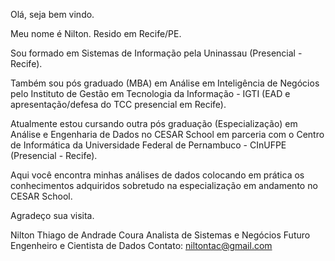 Olá, seja bem vindo.

Meu nome é Nilton.
Resido em Recife/PE.

Sou formado em Sistemas de Informação pela Uninassau (Presencial - Recife). 

Também sou pós graduado (MBA) em Análise em Inteligência de Negócios pelo Instituto de Gestão em Tecnologia da Informação - IGTI (EAD e apresentação/defesa do TCC presencial em Recife).

Atualmente estou cursando outra pós graduação (Especialização) em Análise e Engenharia de Dados no CESAR School em parceria com o Centro de Informática da Universidade Federal de Pernambuco - CInUFPE (Presencial - Recife).

Aqui você encontra minhas análises de dados colocando em prática os conhecimentos adquiridos sobretudo na especialização em andamento no CESAR School.

Agradeço sua visita.

Nilton Thiago de Andrade Coura
Analista de Sistemas e Negócios
Futuro Engenheiro e Cientista de Dados
Contato: niltontac@gmail.com



